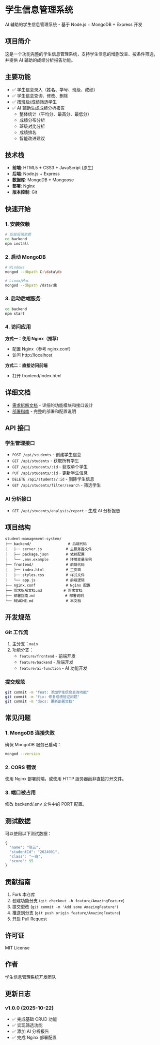 # 学生信息管理系统

AI 辅助的学生信息管理系统 - 基于 Node.js + MongoDB + Express 开发

## 项目简介

这是一个功能完整的学生信息管理系统，支持学生信息的增删改查、按条件筛选，并提供 AI 辅助的成绩分析报告功能。

## 主要功能

- ✅ 学生信息录入（姓名、学号、班级、成绩）
- ✅ 学生信息查询、修改、删除
- ✅ 按班级/成绩筛选学生
- ✅ AI 辅助生成成绩分析报告
  - 整体统计（平均分、最高分、最低分）
  - 成绩分布分析
  - 班级对比分析
  - 成绩排名
  - 智能改进建议

## 技术栈

- **前端**: HTML5 + CSS3 + JavaScript (原生)
- **后端**: Node.js + Express
- **数据库**: MongoDB + Mongoose
- **部署**: Nginx
- **版本控制**: Git

## 快速开始

### 1. 安装依赖

```bash
# 安装后端依赖
cd backend
npm install
```

### 2. 启动 MongoDB

```bash
# Windows
mongod --dbpath C:\data\db

# Linux/Mac
mongod --dbpath /data/db
```

### 3. 启动后端服务

```bash
cd backend
npm start
```

### 4. 访问应用

**方式一：使用 Nginx（推荐）**
- 配置 Nginx（参考 nginx.conf）
- 访问 http://localhost

**方式二：直接访问前端**
- 打开 frontend/index.html

## 详细文档

- [需求拆解文档](需求拆解文档.md) - 详细的功能模块和接口设计
- [部署指南](部署指南.md) - 完整的部署和配置说明

## API 接口

### 学生管理接口

- `POST /api/students` - 创建学生信息
- `GET /api/students` - 获取所有学生
- `GET /api/students/:id` - 获取单个学生
- `PUT /api/students/:id` - 更新学生信息
- `DELETE /api/students/:id` - 删除学生信息
- `GET /api/students/filter/search` - 筛选学生

### AI 分析接口

- `GET /api/students/analysis/report` - 生成 AI 分析报告

## 项目结构

```
student-management-system/
├── backend/                 # 后端代码
│   ├── server.js           # 主服务器文件
│   ├── package.json        # 依赖配置
│   └── .env.example        # 环境变量示例
├── frontend/               # 前端代码
│   ├── index.html          # 主页面
│   ├── styles.css          # 样式文件
│   └── app.js              # 前端逻辑
├── nginx.conf              # Nginx 配置
├── 需求拆解文档.md          # 需求文档
├── 部署指南.md              # 部署说明
└── README.md               # 本文档
```

## 开发规范

### Git 工作流

1. 主分支：`main`
2. 功能分支：
   - `feature/frontend` - 前端开发
   - `feature/backend` - 后端开发
   - `feature/ai-function` - AI 功能开发

### 提交规范

```bash
git commit -m "feat: 添加学生信息查询功能"
git commit -m "fix: 修复成绩验证问题"
git commit -m "docs: 更新部署文档"
```

## 常见问题

### 1. MongoDB 连接失败

确保 MongoDB 服务已启动：
```bash
mongod --version
```

### 2. CORS 错误

使用 Nginx 部署前端，或使用 HTTP 服务器而非直接打开文件。

### 3. 端口被占用

修改 backend/.env 文件中的 PORT 配置。

## 测试数据

可以使用以下测试数据：

```javascript
{
  "name": "张三",
  "studentId": "2024001",
  "class": "一班",
  "score": 95
}
```

## 贡献指南

1. Fork 本仓库
2. 创建功能分支 (`git checkout -b feature/AmazingFeature`)
3. 提交更改 (`git commit -m 'Add some AmazingFeature'`)
4. 推送到分支 (`git push origin feature/AmazingFeature`)
5. 开启 Pull Request

## 许可证

MIT License

## 作者

学生信息管理系统开发团队

## 更新日志

### v1.0.0 (2025-10-22)
- ✅ 完成基础 CRUD 功能
- ✅ 实现筛选功能
- ✅ 添加 AI 分析报告
- ✅ 完成 Nginx 部署配置
